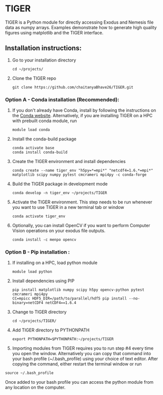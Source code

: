 # TIGER

TIGER is a Python module for directly accessing Exodus and Nemesis file data as numpy arrays. Examples demonstrate how to generate high quality figures using matplotlib and the TIGER interface.

## Installation instructions:
1. Go to your installation directory
    ```
    cd ~/projects/
    ```
2. Clone the TIGER repo
    ```
    git clone https://github.com/chaitanyaBhave26/TIGER.git
    ```

### Option A - Conda installation (Recommended):
1. If you don't already have Conda, install by following the instructions on the [Conda website](https://docs.conda.io/projects/conda/en/latest/user-guide/install/index.html). Alternatively, if you are installing TIGER on a HPC with prebuilt conda module, run
    ```
    module load conda
    ```
2. Install the conda-build package
    ```
    conda activate base
    conda install conda-build
    ```
3. Create the TIGER environment and install dependencies
    ```
    conda create --name tiger_env "h5py=*=mpi*" "netcdf4=1.6.*=mpi*" matplotlib scipy numpy pytest cmcrameri mpi4py -c conda-forge
    ```
4. Build the TIGER package in development mode
    ```
    conda develop -n tiger_env ~/projects/TIGER 
    ```        
5. Activate the TIGER environment. This step needs to be run whenever you want to use TIGER in a new terminal tab or window
    ```
    conda activate tiger_env
    ```   
6. Optionally, you can install OpenCV if you want to perform Computer Vision operations on your exodus file outputs.
    ```
    conda install -c menpo opencv
    ```
  
### Option B - Pip installation :
1. If installing on a HPC, load python module
    ```
    module load python
    ```
2. Install dependencies using PIP
    ```
    pip install matplotlib numpy scipy h5py opencv-python pytest cmcrameri mpi4py
    CC=mpicc HDF5_DIR=/path/to/parallel/hdf5 pip install --no-binary=netCDF4 netCDF4==1.6.4
    ```
3. Change to TIGER directory
    ```
    cd ~/projects/TIGER/
    ```
4. Add TIGER directory to PYTHONPATH
    ```
    export PYTHONPATH=$PYTHONPATH:~/projects/TIGER
    ```
5. Importing modules from TIGER requires you to run step #4 every time you open the window. Alternatively you can copy that command into your bash profile (~/.bash_profile) using your choice of text editor. After copying the command, either restart the terminal window or run
  ```
  source ~/.bash_profile
  ```
Once added to your bash profile you can access the python module from any location on the computer.

